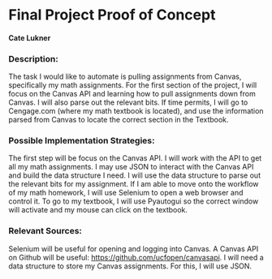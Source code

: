 # Final Project Proof of Concept
#### Cate Lukner

### Description:
The task I would like to automate is pulling assignments from Canvas, specifically my math assignments. For the first section of the project, I will focus on the Canvas API and learning how to pull assignments down from Canvas. I will also parse out the relevant bits. If time permits, I will go to Cengage.com (where my math textbook is located), and use the information parsed from Canvas to locate the correct section in the Textbook. 
### Possible Implementation Strategies:
The first step will be focus on the Canvas API. I will work with the API to get all my math assignments. I may use JSON to interact with the Canvas API and build the data structure I need. I will use the data structure to parse out the relevant bits for my assignment. If I am able to move onto the workflow of my math homework, I will use Selenium to open a web browser and control it. To go to my textbook, I will use Pyautogui so the correct window will activate and my mouse can click on the textbook. 
### Relevant Sources:
Selenium will be useful for opening and logging into Canvas. A Canvas API on Github will be useful: https://github.com/ucfopen/canvasapi. I will need a data structure to store my Canvas assignments. For this, I will use JSON. 


